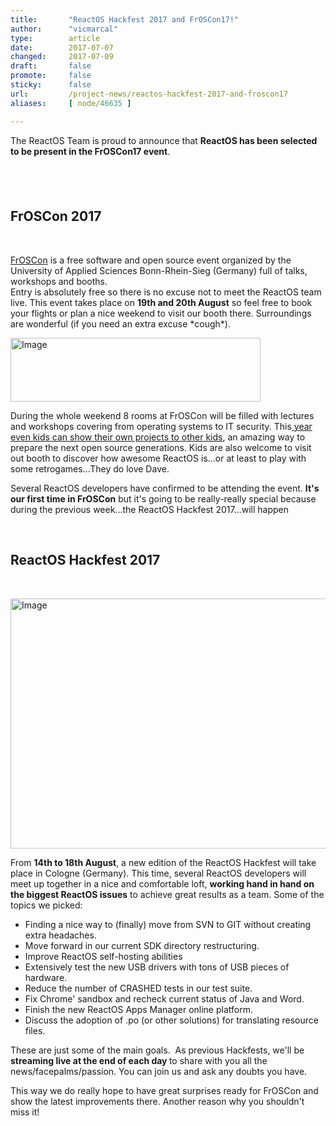 ```yaml
---
title:       "ReactOS Hackfest 2017 and FrOSCon17!"
author:      "vicmarcal"
type:        article
date:        2017-07-07
changed:     2017-07-09
draft:       false
promote:     false
sticky:      false
url:         /project-news/reactos-hackfest-2017-and-froscon17
aliases:     [ node/46635 ]

---
```


<p>The ReactOS Team is proud to announce that <b>ReactOS has been selected to be present in the FrOSCon17 event</b>.</p>
<h2>&nbsp;</h2>
<h2>FrOSCon 2017</h2>
<br/>
<p><a href="https://www.froscon.de/en" target="_blank">FrOSCon</a> is a free software and open source event organized by the University of Applied Sciences Bonn-Rhein-Sieg (Germany) full of talks, workshops and booths. <br/>Entry is absolutely free so there is no excuse not to meet the ReactOS team live. This event takes place on <b>19th and 20th August</b> so feel free to book your flights or plan a nice weekend to visit our booth there. Surroundings are wonderful (if you need an extra excuse *cough*).</p>
<p class="center"><img src="/sites/default/files/imagepicker/14095/froscon_logo_print_color.png" alt="Image"  class="imgp_img" width="400" height="102" style="margin: 0 auto;" /></p>
<p>During the whole weekend 8 rooms at FrOSCon will be filled with lectures and workshops covering from operating systems to IT security. This<a href="https://www.teckids.org/froglabs_2017_froscon.htm" target="_blank"> year even kids can show their own projects to other kids</a>, an amazing way to prepare the next open source generations. Kids are also welcome to visit out booth to discover how awesome ReactOS is...or at least to play with some retrogames...They do love Dave.</p>
<p>Several ReactOS developers have confirmed to be attending the event. <b>It's our first time in FrOSCon</b> but it's going to be really-really special because during the previous week...the ReactOS Hackfest 2017...will happen</p>
<p>&nbsp;</p>
<h2>ReactOS Hackfest 2017</h2>
<br/>
<p><img src="/sites/default/files/imagepicker/14095/IMG_3434s.jpg" alt="Image"  class="imgp_img" width="600" height="400" style="margin: 0 auto;" /></p>
<p>From <b>14th to 18th August</b>, a new edition of the ReactOS Hackfest will take place in Cologne (Germany). This time, several ReactOS developers will meet up together in a nice and comfortable loft, <b>working hand in hand on the biggest ReactOS issues</b> to achieve great results as a team. Some of the topics we picked:</p>
<ul>
	<li>Finding a nice way to (finally) move from SVN to GIT without creating extra headaches.</li>
	<li>Move forward in our current SDK directory restructuring.</li>
	<li>Improve ReactOS self-hosting abilities</li>
	<li>Extensively test the new USB drivers with tons of USB pieces of hardware.</li>
	<li>Reduce the number of CRASHED tests in our test suite.</li>
	<li>Fix Chrome' sandbox and recheck current status of Java and Word.</li>
	<li>Finish the new ReactOS Apps Manager online platform.</li>
	<li>Discuss the adoption of .po (or other solutions) for translating resource files.</li>
</ul>
<p>These are just some of the main goals.&nbsp; As previous Hackfests, we'll be <strong>streaming live at the end of each day </strong>to share with you all the news/facepalms/passion. You can join us and ask any doubts you have.</p>
<p>This way we do really hope to have great surprises ready for FrOSCon and show the latest improvements there. Another reason why you shouldn't miss it!</p>
<p>&nbsp;</p>
<p>&nbsp;</p>


